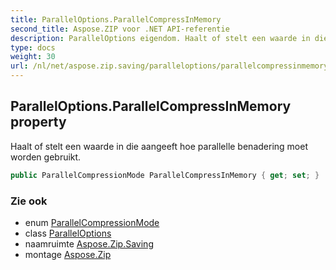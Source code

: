 ```yaml
---
title: ParallelOptions.ParallelCompressInMemory
second_title: Aspose.ZIP voor .NET API-referentie
description: ParallelOptions eigendom. Haalt of stelt een waarde in die aangeeft hoe parallelle benadering moet worden gebruikt.
type: docs
weight: 30
url: /nl/net/aspose.zip.saving/paralleloptions/parallelcompressinmemory/
---
```

## ParallelOptions.ParallelCompressInMemory property

Haalt of stelt een waarde in die aangeeft hoe parallelle benadering moet worden gebruikt.

```csharp
public ParallelCompressionMode ParallelCompressInMemory { get; set; }
```

### Zie ook

* enum [ParallelCompressionMode](../../parallelcompressionmode/)
* class [ParallelOptions](../)
* naamruimte [Aspose.Zip.Saving](../../paralleloptions/)
* montage [Aspose.Zip](../../../)


